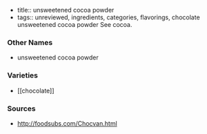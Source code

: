 - title:: unsweetened cocoa powder
- tags:: unreviewed, ingredients, categories, flavorings, chocolate
unsweetened cocoa powder See cocoa.

### Other Names

* unsweetened cocoa powder

### Varieties

* [[chocolate]]

### Sources
* http://foodsubs.com/Chocvan.html
